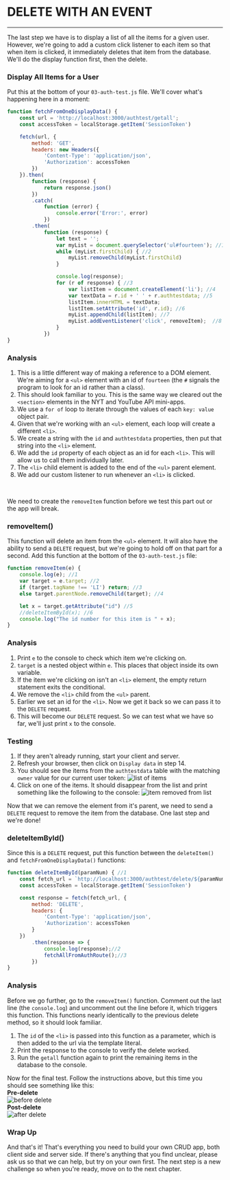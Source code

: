 # DELETE WITH AN EVENT
---

The last step we have is to display a list of all the items for a given user. However, we're going to add a custom click listener to each item so that when item is clicked, it immediately deletes that item from the database. We'll do the display function first, then the delete.

### Display All Items for a User
Put this at the bottom of your `03-auth-test.js` file. We'll cover what's happening here in a moment:
```js
function fetchFromOneDisplayData() {
	const url = 'http://localhost:3000/authtest/getall';
	const accessToken = localStorage.getItem('SessionToken')

	fetch(url, {
		method: 'GET',
		headers: new Headers({
			'Content-Type': 'application/json',
			'Authorization': accessToken
		})
	}).then(
		function (response) {
			return response.json()
		})
		.catch(
			function (error) {
				console.error('Error:', error)
			})
		.then(
			function (response) {
				let text = '';
				var myList = document.querySelector('ul#fourteen'); //1
				while (myList.firstChild) { //2
					myList.removeChild(myList.firstChild)
				}

				console.log(response);
				for (r of response) { //3
					var listItem = document.createElement('li'); //4
					var textData = r.id + ' ' + r.authtestdata; //5
					listItem.innerHTML = textData;
					listItem.setAttribute('id', r.id); //6
					myList.appendChild(listItem); //7
					myList.addEventListener('click', removeItem);  //8
				}
			})
}
```

### Analysis
1. This is a little different way of making a reference to a DOM element. We're aiming for a `<ul>` element with an id of `fourteen` (the `#` signals the program to look for an id rather than a class).
2. This should look familiar to you. This is the same way we cleared out the `<section>` elements in the NYT and YouTube API mini-apps.
3. We use a `for of` loop to iterate through the values of each `key: value` object pair.
4. Given that we're working with an `<ul>` element, each loop will create a different `<li>`.
5. We create a string with the `id` and `authtestdata` properties, then put that string into the `<li>` element.
6. We add the `id` property of each object as an id for each `<li>`. This will allow us to call them individually later.
7. The `<li>` child element is added to the end of the `<ul>` parent element.
8. We add our custom listener to run whenever an `<li>` is clicked.

<br>

We need to create the `removeItem` function before we test this part out or the app will break.

### removeItem()
This function will delete an item from the `<ul>` element. It will also have the ability to send a `DELETE` request, but we're going to hold off on that part for a second. Add this function at the bottom of the `03-auth-test.js` file:

```js
function removeItem(e) {
	console.log(e); //1
	var target = e.target; //2
	if (target.tagName !== 'LI') return; //3
	else target.parentNode.removeChild(target); //4

	let x = target.getAttribute("id") //5
    //deleteItemById(x); //6
    console.log("The id number for this item is " + x);
}
```

### Analysis
1. Print `e` to the console to check which item we're clicking on.
2. `target` is a nested object within `e`. This places that object inside its own variable.
3. If the item we're clicking on isn't an `<li>` element, the empty return statement exits the conditional.
4. We remove the `<li>` child from the `<ul>` parent.
5. Earlier we set an id for the `<li>`. Now we get it back so we can pass it to the `DELETE` request.
6. This will become our `DELETE` request. So we can test what we have so far, we'll just print `x` to the console.

### Testing

1. If they aren't already running, start your client and server.
2. Refresh your browser, then click on `Display data` in step 14.
3. You should see the items from the `authtestdata` table with the matching `owner` value for our current user token:
![list of items](assets/09-display-items.png)
4. Click on one of the items. It should disappear from the list and print something like the following to the console:
![item removed from list](assets/09-display-items-2.png)

Now that we can remove the element from it's parent, we need to send a `DELETE` request to remove the item from the database. One last step and we're done!

### deleteItemById()
Since this is a `DELETE` request, put this function between the `deleteItem()` and `fetchFromOneDisplayData()` functions:
```js
function deleteItemById(paramNum) { //1
	const fetch_url = `http://localhost:3000/authtest/delete/${paramNum}`
	const accessToken = localStorage.getItem('SessionToken')

	const response = fetch(fetch_url, {
		method: 'DELETE',
		headers: {
			'Content-Type': 'application/json',
			'Authorization': accessToken
		}
	})
		.then(response => {
			console.log(response);//2
			fetchAllFromAuthRoute();//3
		})
}
```

### Analysis
Before we go further, go to the `removeItem()` function. Comment out the last line (the `console.log`) and uncomment out the line before it, which triggers this function. This functions nearly identically to the previous delete method, so it should look familiar.

1. The `id` of the `<li>` is passed into this function as a parameter, which is then added to the url via the template literal.
2. Print the response to the console to verify the delete worked.
3. Run the `getall` function again to print the remaining items in the database to the console.

Now for the final test. Follow the instructions above, but this time you should see something like this: <br>
**Pre-delete** <br>
![before delete](assets/09-pre-delete.png) <br>
**Post-delete** <br>
![after delete](assets/09-post-delete.png)

### Wrap Up
And that's it! That's everything you need to build your own CRUD app, both client side and server side. If there's anything that you find unclear, please ask us so that we can help, but try on your own first. The next step is a new challenge so when you're ready, move on to the next chapter.
